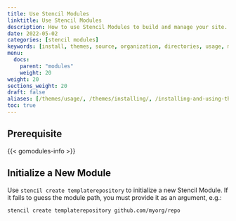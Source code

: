 ```yaml
---
title: Use Stencil Modules
linktitle: Use Stencil Modules
description: How to use Stencil Modules to build and manage your site.
date: 2022-05-02
categories: [stencil modules]
keywords: [install, themes, source, organization, directories, usage, modules]
menu:
  docs:
    parent: "modules"
    weight: 20
weight: 20
sections_weight: 20
draft: false
aliases: [/themes/usage/, /themes/installing/, /installing-and-using-themes/]
toc: true
---
```


## Prerequisite

{{< gomodules-info >}}

## Initialize a New Module

Use `stencil create templaterepository` to initialize a new Stencil Module. If it fails to guess the module path, you must provide it as an argument, e.g.:

```bash
stencil create templaterepository github.com/myorg/repo
```

<!-- TODO: How to use a module>
